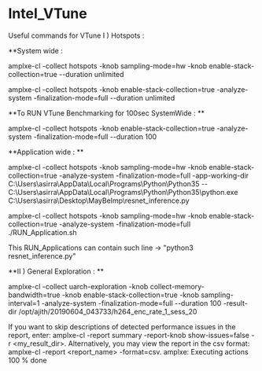# Intel_VTune
Useful commands for VTune
I ) Hotspots :

**System wide :

amplxe-cl -collect hotspots -knob sampling-mode=hw -knob enable-stack-collection=true --duration unlimited <br>
 
amplxe-cl -collect hotspots -knob enable-stack-collection=true -analyze-system -finalization-mode=full --duration unlimited
 
**To RUN VTune Benchmarking for 100sec SystemWide : **

amplxe-cl -collect hotspots -knob enable-stack-collection=true -analyze-system -finalization-mode=full --duration 100 
 
 **Application wide : **

amplxe-cl -collect hotspots -knob sampling-mode=hw -knob enable-stack-collection=true -analyze-system -finalization-mode=full -app-working-dir C:\Users\asirra\AppData\Local\Programs\Python\Python35 -- C:\Users\asirra\AppData\Local\Programs\Python\Python35\python.exe C:\Users\asirra\Desktop\MayBeImp\resnet_inference.py

amplxe-cl -collect hotspots -knob sampling-mode=hw -knob enable-stack-collection=true -analyze-system -finalization-mode=full ./RUN_Application.sh

This RUN_Applications can contain such line -> "python3 resnet_inference.py"

**II ) General Exploration : **
 
amplxe-cl -collect uarch-exploration  -knob collect-memory-bandwidth=true -knob enable-stack-collection=true -knob sampling-interval=1 -analyze-system -finalization-mode=full --duration 100 -result-dir /opt/ajith/20190604_043733/h264_enc_rate_1_sess_20

If you want to skip descriptions of detected performance issues in the report,
enter: amplxe-cl -report summary -report-knob show-issues=false -r
<my_result_dir>. Alternatively, you may view the report in the csv format:
amplxe-cl -report <report_name> -format=csv.
amplxe: Executing actions 100 % done
